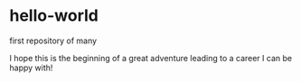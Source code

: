 # hello-world
first repository of many


I hope this is the beginning of a great adventure leading to a career I can be happy with!
